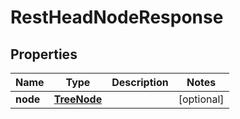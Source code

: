 
# RestHeadNodeResponse

## Properties
| Name | Type | Description | Notes |
| ------------ | ------------- | ------------- | ------------- |
| **node** | [**TreeNode**](TreeNode.md) |  |  [optional] |
